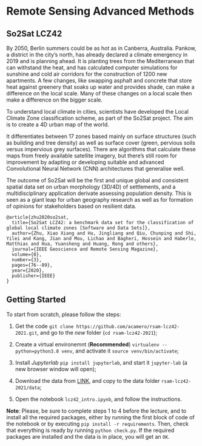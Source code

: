# Remote Sensing Advanced Methods


## So2Sat LCZ42

By 2050, Berlin summers could be as hot as in Canberra, Australia. Pankow, a district in the city’s north, has already declared a climate emergency in 2019 and is planning ahead. It is planting trees from the Mediterranean that can withstand the heat, and has calculated computer simulations for sunshine and cold air corridors for the construction of 1200 new apartments. A few changes, like swapping asphalt and concrete that store heat against greenery that soaks up water and provides shade, can make a difference on the local scale. Many of these changes on a local scale then make a difference on the bigger scale.

To understand local climate in cities, scientists have developed the Local Climate Zone classification scheme, as part of the So2Sat project. The aim is to create a 4D urban map of the world.

It differentiates between 17 zones based mainly on surface structures (such as building and tree density) as well as surface cover (green, pervious soils versus impervious grey surfaces). There are algorithms that calculate these maps from freely available satellite imagery, but there’s still room for improvement by adapting or developing suitable and advanced Convolutional Neural Network (CNN) architectures that generalise well.

The outcome of So2Sat will be the first and unique global and consistent spatial data set on urban morphology (3D/4D) of settlements, and a multidisciplinary application derivate assessing population density. This is seen as a giant leap for urban geography research as well as for formation of opinions for stakeholders based on resilient data.

```
@article{zhu2020so2sat,
  title={So2Sat LCZ42: a benchmark data set for the classification of global local climate zones [Software and Data Sets]},
  author={Zhu, Xiao Xiang and Hu, Jingliang and Qiu, Chunping and Shi, Yilei and Kang, Jian and Mou, Lichao and Bagheri, Hossein and Haberle, Matthias and Hua, Yuansheng and Huang, Rong and others},
  journal={IEEE Geoscience and Remote Sensing Magazine},
  volume={8},
  number={3},
  pages={76--89},
  year={2020},
  publisher={IEEE}
}
```

## Getting Started

To start from scratch, please follow the steps:

1. Get the code `git clone https://github.com/acamero/rsam-lcz42-2021.git`, and go to the *new* folder (`cd rsam-lcz42-2021`);

2. Create a virtual environemnt (**Recommended**) `virtualenv --python=python3.8 venv`, and activate it `source venv/bin/activate`;

3. Install *Jupyterlab* `pip install jupyterlab`, and start it `jupyter-lab` (a new browser window will open);

4. Download the data from [LINK](https://syncandshare.lrz.de/getlink/fi3eWuN4bgAnaExzushQUahm/subset_lcz42.h5), and copy to the data folder `rsam-lcz42-2021/data`;

5. Open the notebook `lcz42_intro.ipynb`, and follow the instructions.

**Note**: Please, be sure to complete steps 1 to 4 before the lecture, and to install all the required packages, either by running the first block of code of the notebook or by executing `pip install -r requirements`. Then, check that everything is ready by running `python check.py`. If the required packages are installed and the data is in place, you will get an `OK`.

